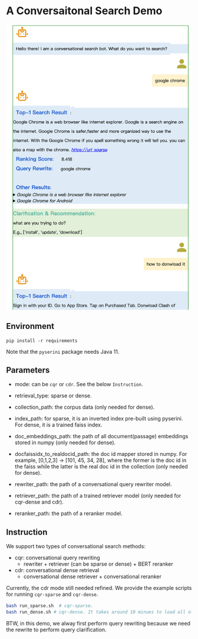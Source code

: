 # A Conversaitonal Search Demo

![image]( https://github.com/kyriemao/convdemo/blob/master/demo.png)

## Environment
```
pip install -r requirements
```
Note that the `pyserini` package needs Java 11. 


## Parameters

<!-- These data files should be prepared in advance and put into the corresponding paths. -->
- mode: can be `cqr` or `cdr`. See the below `Instruction`.
- retrieval_type: sparse or dense.
- collection_path: the corpus data (only needed for dense).
- index_path: for sparse, it is an inverted index pre-built using pyserini. For dense, it is a trained faiss index. 
- doc_embeddings_path: the path of all document(passage) embeddings stored in numpy (only needed for dense).
- docfaissidx_to_realdocid_path: the doc id mapper stored in numpy. For example, [0,1,2,3] -> [101, 45, 34, 28], where the former is the doc id in the faiss while the latter is the real doc id in the collection (only needed for dense).

- rewriter_path: the path of a conversational query rewriter model.
- retriever_path: the path of a trained retriever model (only needed for cqr-dense and cdr).
- reranker_path: the path of a reranker model. 



## Instruction

We support two types of conversational search methods:
- cqr: conversational query rewriting
  - rewriter + retriever (can be sparse or dense) + BERT reranker
- cdr: conversational dense retrieval
  - conversational dense retriever + conversational reranker

Currently, the cdr mode still needed refined. We provide the example scripts for running `cqr-sparse` and `cqr-dense`.

```bash
bash run_sparse.sh  # cqr-sparse. 
bash run_dense.sh # cqr-dense. It takes around 10 minues to load all of data (~38M passages). The size of embeddings is 110G. The index.add(embeddings) in faiss takes the majority of time cost.
```

BTW, in this demo, we alway first perform query rewriting because we need the rewrite to perform query clarification.